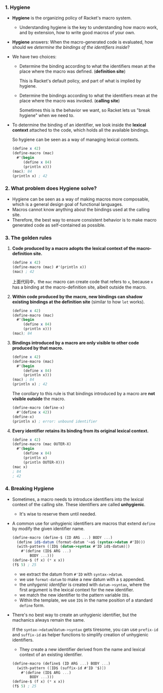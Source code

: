 ### 1. Hygiene

- **Hygiene** is the organizing policy of Racket's macro system.

  - Understanding hygiene is the key to understanding how macro work, and by extension, how to write good macros of your own.

- **Hygiene** answers: When the macro-generated code is evaluated, how should we *determine the bindings of the identifiers inside*?

- We have two choices:

  - Determine the binding according to what the identifiers mean at the place where the macro was defined. (**definition site**)

    This is Racket's default policy, and part of what is implied by hygiene.

  - Determine the bindings according to what the identifiers mean at the place where the macro was invoked. (**calling site**)

    Sometimes this is the behavior we want, so Racket lets us "break hygiene" when we need to.

- To determine the binding of an identifier, we look inside the **lexical context** attached to the code, which holds all the available bindings.

  So hygiene can be seen as a way of managing lexical contexts.

  ```scheme
  (define x 42)
  (define-macro (mac)
    #'(begin
       (define x 84)
       (println x)))
  (mac); 84
  (println x) ; 42
  ```

### 2. What problem does Hygiene solve?

- Hygiene can be seen as a way of making macros more composable, which is a general design goal of functional languages.
- Macros cannot know anything about the bindings used at the calling site.
- Therefore, the best way to ensure consistent behavior is to make macro generated code as self-contained as possible.

### 3. The golden rules

1. **Code produced by a macro adopts the lexical context of the macro-definition site.**

   ```scheme
   (define x 42)
   (define-macro (mac) #'(println x))
   (mac) ; 42
   ```

   上面代码中，the `mac` macro can create code that refers to `x`, because `x` has a binding at the macro-definition site, albeit outside the macro.

2. **Within code produced by the macro, new bindings can shadow existing bindings at the definition site** (similar to how `let` works).

   ```scheme
   (define x 42)
   (define-macro (mac)
     #'(begin
        (define x 84)
        (println x)))
   (mac); 84
   ```

3. **Bindings introduced by a macro are only visible to other code produced by that macro.**

   ```scheme
   (define x 42)
   (define-macro (mac)
     #'(begin
        (define x 84)
        (println x)))
   (mac) ; 84
   (println x) ; 42
   ```

   The corollary to this rule is that bindings introduced by a macro are **not visible outside** the macro.

   ```scheme
   (define-macro (define-x)
     #'(define x 42))
   (define-x)
   (println x) ; error: unbound identifier
   ```

4. **Every identifier retains its binding from its original lexical context.**

   ```scheme
   (define x 42)
   (define-macro (mac OUTER-X)
     #'(begin
        (define x 84)
        (println x)
        (println OUTER-X)))
   (mac x)
   ; 84
   ; 42
   ```

### 4. Breaking Hygiene

- Sometimes, a macro needs to introduce identifiers into the lexical context of the calling site. These identifiers are called **unhygienic**.

  - It's wise to reserve them until needed.

- A common use for unhygienic identifiers are macros that extend `define` by modify the given identifier name.

  ```scheme
  (define-macro (define-$ (ID ARG ...) BODY ...)
    (define id$-datum (format-datum '~a$ (syntax->datum #'ID)))
    (with-pattern ([ID$ (datum->syntax #'ID id$-datum)])
      #'(define (ID$ ARG ...)
          BODY ...)))
  (define-$ (f x) (* x x))
  (f$ 5) ; 25
  ```

  - we extract the datum from `#'ID` with `syntax->datum`.
  - we use `format-datum` to make a new datum with a `$` appended.
  - the *unhygenic identifier* is created with `datum->syntax`, where the first argument is the lexical context for the new identifier.
  - we match the new identifier to the pattern variable `ID$`.
  - Within the template, we use `ID$` in the name position of a standard `define` form.

- There's no best way to create an unhygienic identifier, but the machanics always remain the same.

  If the `syntax->datum`/`datum->syntax` gets tiresome, you can use `prefix-id` and `suffix-id` as helper functions to simplify creation of unhygienic identifiers.

  - They create a new identifier derived from the name and lexical context of an existing identifier.

  ```scheme
  (define-macro (define$ (ID ARG ...) BODY ...)
    (with-pattern ([ID$ (suffix-id #'ID '$)])
      #'(define (ID$ ARG ...)
          BODY ...)))
  (define-$ (f x) (* x x))
  (f$ 5) ; 25
  ```

  